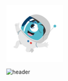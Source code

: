 

<img src="/astronauto.gif" margin-right="-75%" width="150" height="150"/>


![header](https://capsule-render.vercel.app/api?type=wave&color=gradient&height=300&section=footer&text=Tasca4%20JUnits&fontSize=90)

